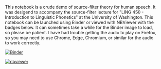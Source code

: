 This notebook is a crude demo of source-filter theory for human speech. It was desigend to accompany the source-filter lecture for "LING 450 - Introduction to Linguistic Phonetics" at the University of Washington. This notebook can be launched using Binder or viewed with NBViewer with the badges below. It can sometimes take a while for the Binder image to load, so please be patient. I have had trouble getting the audio to play on Firefox, so you may need to use Chrome, Edge, Chromium, or similar for the audio to work correctly.

[![Binder](https://mybinder.org/badge_logo.svg)](https://mybinder.org/v2/gh/maetshju/ling450_source_filter_demo/main?labpath=ling450_source_filter_demo.ipynb)

[![nbviewer](https://raw.githubusercontent.com/jupyter/design/master/logos/Badges/nbviewer_badge.svg)](https://nbviewer.org/github/maetshju/ling450_source_filter_demo/blob/main/ling450_source_filter_demo.ipynb)
